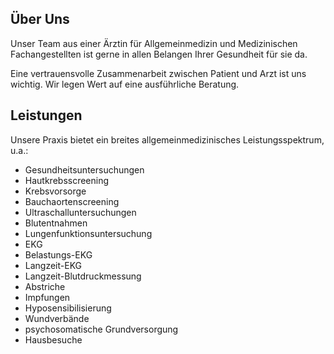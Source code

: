 ## Über Uns

Unser Team aus einer Ärztin für Allgemeinmedizin und Medizinischen Fachangestellten ist gerne in allen Belangen Ihrer Gesundheit für sie da.

Eine vertrauensvolle Zusammenarbeit zwischen Patient und Arzt ist uns wichtig. Wir legen Wert auf eine ausführliche Beratung.


## Leistungen

Unsere Praxis bietet ein breites allgemeinmedizinisches Leistungsspektrum, u.a.:

 - Gesundheitsuntersuchungen
 - Hautkrebsscreening
 - Krebsvorsorge
 - Bauchaortenscreening
 - Ultraschalluntersuchungen
 - Blutentnahmen
 - Lungenfunktionsuntersuchung
 - EKG
 - Belastungs-EKG
 - Langzeit-EKG
 - Langzeit-Blutdruckmessung
 - Abstriche
 - Impfungen
 - Hyposensibilisierung
 - Wundverbände
 - psychosomatische Grundversorgung
 - Hausbesuche

